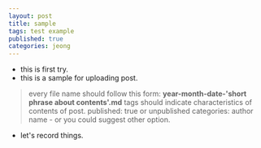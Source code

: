 ```yaml
---
layout: post
title: sample
tags: test example
published: true
categories: jeong
---
```

- this is first try.
- this is a sample for uploading post.
> every file name should follow this form: **year-month-date-'short phrase about contents'.md**
> tags should indicate characteristics of contents of post.
> published: true or unpublished
> categories: author name - or you could suggest other option.
- let's record things.
